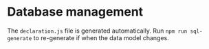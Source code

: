 # Database management

The `declaration.js` file is generated automatically. Run `npm run sql-generate` to re-generate if when the data model changes.
